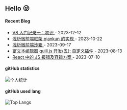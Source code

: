 ## Hello 😜


#### Recent Blog  
 

* <a href='https://www.cnblogs.com/Grewer/p/17898196.html' target='_blank'>V8 入门记录一：初识 </a> - 2023-12-12 
* <a href='https://www.cnblogs.com/Grewer/p/17781459.html' target='_blank'>浅析微前端框架 qiankun 的实现 </a> - 2023-10-22 
* <a href='https://www.cnblogs.com/Grewer/p/17709651.html' target='_blank'>浅析微前端沙箱 </a> - 2023-09-17 
* <a href='https://www.cnblogs.com/Grewer/p/17627630.html' target='_blank'>富文本编辑器 quill.js 开发(五): 自定义插件 </a> - 2023-08-13 
* <a href='https://www.cnblogs.com/Grewer/p/17542772.html' target='_blank'>React 中的 JS 报错及容错方案 </a> - 2023-07-10 



#### gitHub statistics

![个人统计](https://github-readme-stats.vercel.app/api?username=grewer&show_icons=true&icon_color=CE1D2D&text_color=718096&bg_color=ffffff&hide_title=true)


#### gitHub used lang

![Top Langs](https://github-readme-stats.vercel.app/api/top-langs/?username=grewer&layout=compact)

